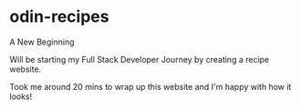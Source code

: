 # odin-recipes
A New Beginning

Will be starting my Full Stack Developer Journey by creating a recipe website.

Took me around 20 mins to wrap up this website and I'm happy with how it looks!
